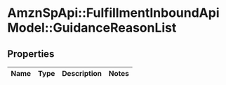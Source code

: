 # AmznSpApi::FulfillmentInboundApiModel::GuidanceReasonList

## Properties
Name | Type | Description | Notes
------------ | ------------- | ------------- | -------------

